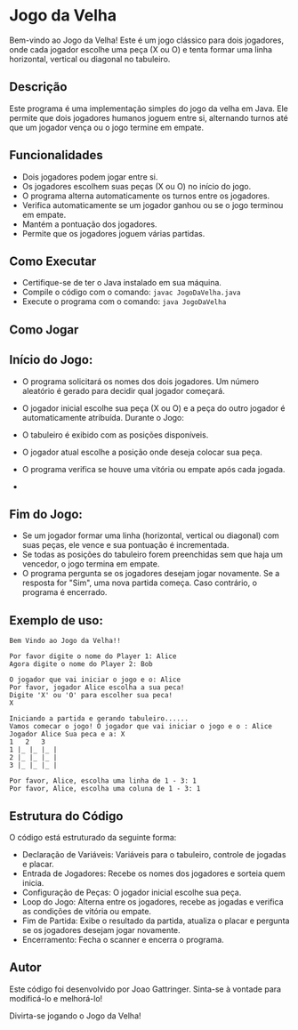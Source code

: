 # Jogo da Velha
Bem-vindo ao Jogo da Velha! Este é um jogo clássico para dois jogadores, onde cada jogador escolhe uma peça (X ou O) e tenta formar uma linha horizontal, vertical ou diagonal no tabuleiro.

## Descrição
Este programa é uma implementação simples do jogo da velha em Java. Ele permite que dois jogadores humanos joguem entre si, alternando turnos até que um jogador vença ou o jogo termine em empate.

## Funcionalidades
- Dois jogadores podem jogar entre si.
- Os jogadores escolhem suas peças (X ou O) no início do jogo.
- O programa alterna automaticamente os turnos entre os jogadores.
- Verifica automaticamente se um jogador ganhou ou se o jogo terminou em empate.
- Mantém a pontuação dos jogadores.
- Permite que os jogadores joguem várias partidas.
## Como Executar
- Certifique-se de ter o Java instalado em sua máquina.
- Compile o código com o comando:
```javac JogoDaVelha.java```
- Execute o programa com o comando:
```java JogoDaVelha```

## Como Jogar

## Início do Jogo:

- O programa solicitará os nomes dos dois jogadores.
    Um número aleatório é gerado para decidir qual jogador começará.
- O jogador inicial escolhe sua peça (X ou O) e a peça do outro jogador é automaticamente atribuída.
    Durante o Jogo:
    
- O tabuleiro é exibido com as posições disponíveis.
- O jogador atual escolhe a posição onde deseja colocar sua peça.
- O programa verifica se houve uma vitória ou empate após cada jogada.
- 
## Fim do Jogo:

- Se um jogador formar uma linha (horizontal, vertical ou diagonal) com suas peças, ele vence e sua pontuação é incrementada.
- Se todas as posições do tabuleiro forem preenchidas sem que haja um vencedor, o jogo termina em empate.
- O programa pergunta se os jogadores desejam jogar novamente. Se a resposta for "Sim", uma nova partida começa. Caso contrário, o programa é encerrado.

## Exemplo de uso:
    Bem Vindo ao Jogo da Velha!!
    
    Por favor digite o nome do Player 1: Alice
    Agora digite o nome do Player 2: Bob
    
    O jogador que vai iniciar o jogo e o: Alice
    Por favor, jogador Alice escolha a sua peca!
    Digite 'X' ou 'O' para escolher sua peca!
    X
    
    Iniciando a partida e gerando tabuleiro......
    Vamos comecar o jogo! O jogador que vai iniciar o jogo e o : Alice
    Jogador Alice Sua peca e a: X
    1   2   3
    1 |_ |_ |_ |
    2 |_ |_ |_ |
    3 |_ |_ |_ |
    
    Por favor, Alice, escolha uma linha de 1 - 3: 1
    Por favor, Alice, escolha uma coluna de 1 - 3: 1

## Estrutura do Código
O código está estruturado da seguinte forma:

- Declaração de Variáveis: Variáveis para o tabuleiro, controle de jogadas e placar.
- Entrada de Jogadores: Recebe os nomes dos jogadores e sorteia quem inicia.
- Configuração de Peças: O jogador inicial escolhe sua peça.
- Loop do Jogo: Alterna entre os jogadores, recebe as jogadas e verifica as condições de vitória ou empate.
- Fim de Partida: Exibe o resultado da partida, atualiza o placar e pergunta se os jogadores desejam jogar novamente.
- Encerramento: Fecha o scanner e encerra o programa.
## Autor
Este código foi desenvolvido por Joao Gattringer. Sinta-se à vontade para modificá-lo e melhorá-lo!

Divirta-se jogando o Jogo da Velha!
